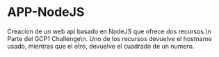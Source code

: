 # APP-NodeJS
Creacion de un web api basado en NodeJS que ofrece dos recursos.\n
Parte del GCP1 Challenge\n.
Uno de los recursos devuelve el hostname usado, mientras que el otro, devuelve el cuadrado de un numero.
